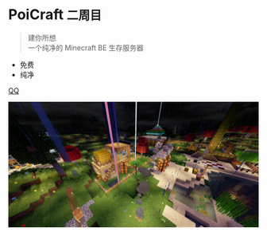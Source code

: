 # PoiCraft <small>二周目</small>

> 建你所想  
> 一个纯净的 Minecraft BE 生存服务器

- 免费
- 纯净

[QQ](https://jq.qq.com/?_wv=1027&k=5UqznJs)



<!-- 背景图 -->

![](_media/2/0.png)
